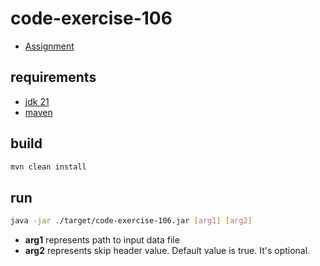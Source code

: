 # code-exercise-106

- [Assignment](./ASSIGNMENT.md)

## requirements

- [jdk 21](https://adoptium.net/)
- [maven](https://maven.apache.org/)

## build

```bash
mvn clean install
```

## run

```bash
java -jar ./target/code-exercise-106.jar [arg1] [arg2]
```

- **arg1** represents path to input data file
- **arg2** represents skip header value. Default value is true. It's optional.
